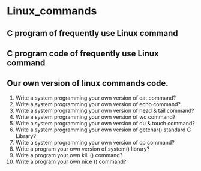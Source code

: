 # Linux_commands
## C program of frequently use Linux command
## C program code of frequently use Linux command
## Our own version of linux commands code.

1. Write a system programming your own version of cat command?
2. Write a system programming your own version of echo command?
3. Write a system programming your own version of head & tail command?
4. Write a system programming your own version of wc command?
5. Write a system programming your own version of du & touch command?
6. Write a system programming your own version of getchar() standard C Library?
7. Write a system programming your own version of cp command?
8. Write a program your own version of system() library? 
9. Write a program your own kill () command?
10. Write a program your own nice () command?

